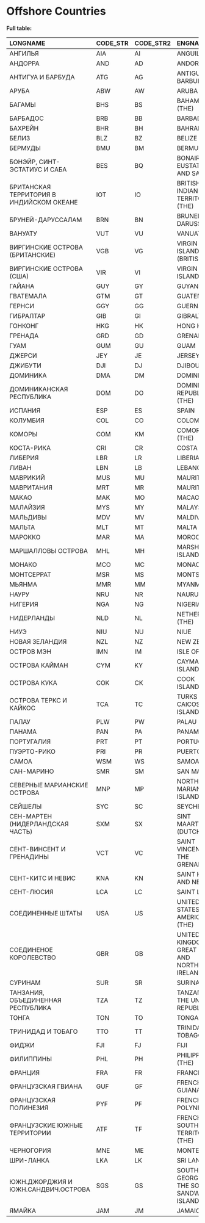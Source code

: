 # Offshore Countries

**Full table:**

| LONGNAME                                 | CODE_STR     | CODE_STR2     | ENGNAME                                                    |
|:-----------------------------------------|:-------------|:--------------|:-----------------------------------------------------------|
| АНГИЛЬЯ                                  | AIA          | AI            | ANGUILLA                                                   |
| АНДОРРА                                  | AND          | AD            | ANDORRA                                                    |
| АНТИГУА И БАРБУДА                        | ATG          | AG            | ANTIGUA AND BARBUDA                                        |
| АРУБА                                    | ABW          | AW            | ARUBA                                                      |
| БАГАМЫ                                   | BHS          | BS            | BAHAMAS (THE)                                              |
| БАРБАДОС                                 | BRB          | BB            | BARBADOS                                                   |
| БАХРЕЙН                                  | BHR          | BH            | BAHRAIN                                                    |
| БЕЛИЗ                                    | BLZ          | BZ            | BELIZE                                                     |
| БЕРМУДЫ                                  | BMU          | BM            | BERMUDA                                                    |
| БОНЭЙР, СИНТ-ЭСТАТИУС И САБА             | BES          | BQ            | BONAIRE, SINT EUSTATIUS AND SABA                           |
| БРИТАНСКАЯ ТЕРРИТОРИЯ В ИНДИЙСКОМ ОКЕАНЕ | IOT          | IO            | BRITISH INDIAN OCEAN TERRITORY (THE)                       |
| БРУНЕЙ-ДАРУССАЛАМ                        | BRN          | BN            | BRUNEI DARUSSALAM                                          |
| ВАНУАТУ                                  | VUT          | VU            | VANUATU                                                    |
| ВИРГИНСКИЕ ОСТРОВА (БРИТАНСКИЕ)          | VGB          | VG            | VIRGIN ISLANDS (BRITISH)                                   |
| ВИРГИНСКИЕ ОСТРОВА (США)                 | VIR          | VI            | VIRGIN ISLANDS (U.S.)                                      |
| ГАЙАНА                                   | GUY          | GY            | GUYANA                                                     |
| ГВАТЕМАЛА                                | GTM          | GT            | GUATEMALA                                                  |
| ГЕРНСИ                                   | GGY          | GG            | GUERNSEY                                                   |
| ГИБРАЛТАР                                | GIB          | GI            | GIBRALTAR                                                  |
| ГОНКОНГ                                  | HKG          | HK            | HONG KONG                                                  |
| ГРЕНАДА                                  | GRD          | GD            | GRENADA                                                    |
| ГУАМ                                     | GUM          | GU            | GUAM                                                       |
| ДЖЕРСИ                                   | JEY          | JE            | JERSEY                                                     |
| ДЖИБУТИ                                  | DJI          | DJ            | DJIBOUTI                                                   |
| ДОМИНИКА                                 | DMA          | DM            | DOMINICA                                                   |
| ДОМИНИКАНСКАЯ РЕСПУБЛИКА                 | DOM          | DO            | DOMINICAN REPUBLIC (THE)                                   |
| ИСПАНИЯ                                  | ESP          | ES            | SPAIN                                                      |
| КОЛУМБИЯ                                 | COL          | CO            | COLOMBIA                                                   |
| КОМОРЫ                                   | COM          | KM            | COMOROS (THE)                                              |
| КОСТА-РИКА                               | CRI          | CR            | COSTA RICA                                                 |
| ЛИБЕРИЯ                                  | LBR          | LR            | LIBERIA                                                    |
| ЛИВАН                                    | LBN          | LB            | LEBANON                                                    |
| МАВРИКИЙ                                 | MUS          | MU            | MAURITIUS                                                  |
| МАВРИТАНИЯ                               | MRT          | MR            | MAURITANIA                                                 |
| МАКАО                                    | MAK          | MO            | MACAO                                                      |
| МАЛАЙЗИЯ                                 | MYS          | MY            | MALAYSIA                                                   |
| МАЛЬДИВЫ                                 | MDV          | MV            | MALDIVES                                                   |
| МАЛЬТА                                   | MLT          | MT            | MALTA                                                      |
| МАРОККО                                  | MAR          | MA            | MOROCCO                                                    |
| МАРШАЛЛОВЫ ОСТРОВА                       | MHL          | MH            | MARSHALL ISLANDS (THE)                                     |
| МОНАКО                                   | MCO          | MC            | MONACO                                                     |
| МОНТСЕРРАТ                               | MSR          | MS            | MONTSERRAT                                                 |
| МЬЯНМА                                   | MMR          | MM            | MYANMAR                                                    |
| НАУРУ                                    | NRU          | NR            | NAURU                                                      |
| НИГЕРИЯ                                  | NGA          | NG            | NIGERIA                                                    |
| НИДЕРЛАНДЫ                               | NLD          | NL            | NETHERLANDS (THE)                                          |
| НИУЭ                                     | NIU          | NU            | NIUE                                                       |
| НОВАЯ ЗЕЛАНДИЯ                           | NZL          | NZ            | NEW ZEALAND                                                |
| ОСТРОВ МЭН                               | IMN          | IM            | ISLE OF MAN                                                |
| ОСТРОВА КАЙМАН                           | CYM          | KY            | CAYMAN ISLANDS (THE)                                       |
| ОСТРОВА КУКА                             | COK          | CK            | COOK ISLANDS (THE)                                         |
| ОСТРОВА ТЕРКС И КАЙКОС                   | TCA          | TC            | TURKS AND CAICOS ISLANDS (THE)                             |
| ПАЛАУ                                    | PLW          | PW            | PALAU                                                      |
| ПАНАМА                                   | PAN          | PA            | PANAMA                                                     |
| ПОРТУГАЛИЯ                               | PRT          | PT            | PORTUGAL                                                   |
| ПУЭРТО-РИКО                              | PRI          | PR            | PUERTO RICO                                                |
| САМОА                                    | WSM          | WS            | SAMOA                                                      |
| САН-МАРИНО                               | SMR          | SM            | SAN MARINO                                                 |
| СЕВЕРНЫЕ МАРИАНСКИЕ ОСТРОВА              | MNP          | MP            | NORTHERN MARIANA ISLANDS (THE)                             |
| СЕЙШЕЛЫ                                  | SYC          | SC            | SEYCHELLES                                                 |
| СЕН-МАРТЕН (НИДЕРЛАНДСКАЯ ЧАСТЬ)         | SXM          | SX            | SINT MAARTEN (DUTCH PART)                                  |
| СЕНТ-ВИНСЕНТ И ГРЕНАДИНЫ                 | VCT          | VC            | SAINT VINCENT AND THE GRENADINES                           |
| СЕНТ-КИТС И НЕВИС                        | KNA          | KN            | SAINT KITTS AND NEVIS                                      |
| СЕНТ-ЛЮСИЯ                               | LCA          | LC            | SAINT LUCIA                                                |
| СОЕДИНЕННЫЕ ШТАТЫ                        | USA          | US            | UNITED STATES OF AMERICA (THE)                             |
| СОЕДИНЕНОЕ КОРОЛЕВСТВО                   | GBR          | GB            | UNITED KINGDOM OF GREAT BRITAIN AND NORTHERN IRELAND (THE) |
| СУРИНАМ                                  | SUR          | SR            | SURINAME                                                   |
| ТАНЗАНИЯ, ОБЪЕДИНЕННАЯ РЕСПУБЛИКА        | TZA          | TZ            | TANZANIA, THE UNITED REPUBLIC OF                           |
| ТОНГА                                    | TON          | TO            | TONGA                                                      |
| ТРИНИДАД И ТОБАГО                        | TTO          | TT            | TRINIDAD AND TOBAGO                                        |
| ФИДЖИ                                    | FJI          | FJ            | FIJI                                                       |
| ФИЛИППИНЫ                                | PHL          | PH            | PHILIPPINES (THE)                                          |
| ФРАНЦИЯ                                  | FRA          | FR            | FRANCE                                                     |
| ФРАНЦУЗСКАЯ ГВИАНА                       | GUF          | GF            | FRENCH GUIANA                                              |
| ФРАНЦУЗСКАЯ ПОЛИНЕЗИЯ                    | PYF          | PF            | FRENCH POLYNESIA                                           |
| ФРАНЦУЗСКИЕ ЮЖНЫЕ ТЕРРИТОРИИ             | ATF          | TF            | FRENCH SOUTHERN TERRITORIES (THE)                          |
| ЧЕРНОГОРИЯ                               | MNE          | ME            | MONTENEGRO                                                 |
| ШРИ-ЛАНКА                                | LKA          | LK            | SRI LANKA                                                  |
| ЮЖН.ДЖОРДЖИЯ И ЮЖН.САНДВИЧ.ОСТРОВА       | SGS          | GS            | SOUTH GEORGIA AND THE SOUTH SANDWICH ISLANDS               |
| ЯМАЙКА                                   | JAM          | JM            | JAMAICA                                                    |

